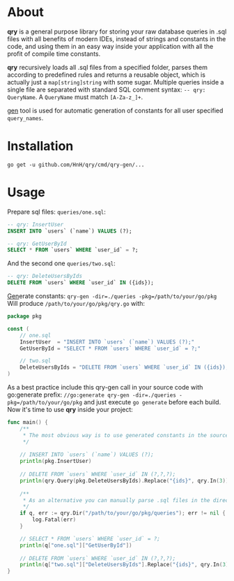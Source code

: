 # About

**qry** is a general purpose library for storing your raw database queries in .sql files with all benefits of modern IDEs, instead of strings and constants in the code, and using them in an easy way inside your application with all the profit of compile time constants.

**qry** recursively loads all .sql files from a specified folder, parses them according to predefined rules and returns a reusable object, which is actually just a `map[string]string` with some sugar. Multiple queries inside a single file are separated with standard SQL comment syntax: `-- qry: QueryName`. A `QueryName` must match `[A-Za-z_]+`.

[gen](https://github.com/HnH/qry/tree/master/cmd/qry-gen) tool is used for automatic generation of constants for all user specified `query_names`.

# Installation

`go get -u github.com/HnH/qry/cmd/qry-gen/...` 

# Usage

Prepare sql files: `queries/one.sql`:

```sql
-- qry: InsertUser
INSERT INTO `users` (`name`) VALUES (?);

-- qry: GetUserById
SELECT * FROM `users` WHERE `user_id` = ?;
```

And the second one `queries/two.sql`:

```sql
-- qry: DeleteUsersByIds
DELETE FROM `users` WHERE `user_id` IN ({ids});
```

[Gen](https://github.com/HnH/qry/tree/master/cmd/qry-gen)erate constants: `qry-gen -dir=./queries -pkg=/path/to/your/go/pkg` Will produce `/path/to/your/go/pkg/qry.go` with:

```go
package pkg

const (
	// one.sql
	InsertUser  = "INSERT INTO `users` (`name`) VALUES (?);"
	GetUserById = "SELECT * FROM `users` WHERE `user_id` = ?;"

	// two.sql
	DeleteUsersByIds = "DELETE FROM `users` WHERE `user_id` IN ({ids});"
)
```

As a best practice include this qry-gen call in your source code with go:generate prefix: `//go:generate qry-gen -dir=./queries -pkg=/path/to/your/go/pkg` and just execute `go generate` before each build.
Now it's time to use **qry** inside your project:

```go
func main() {
	/**
	 * The most obvious way is to use generated constants in the source code
	 */
	 
	// INSERT INTO `users` (`name`) VALUES (?);
	println(pkg.InsertUser)
	
	// DELETE FROM `users` WHERE `user_id` IN (?,?,?);
	println(qry.Query(pkg.DeleteUsersByIds).Replace("{ids}", qry.In(3)))
	
	/**
	 * As an alternative you can manually parse .sql files in the directory and work with output
	 */
	if q, err := qry.Dir("/path/to/your/go/pkg/queries"); err != nil {
		log.Fatal(err)
	}

	// SELECT * FROM `users` WHERE `user_id` = ?;
	println(q["one.sql"]["GetUserById"])
  
	// DELETE FROM `users` WHERE `user_id` IN (?,?,?);
	println(q["two.sql"]["DeleteUsersByIds"].Replace("{ids}", qry.In(3)))
}
```
